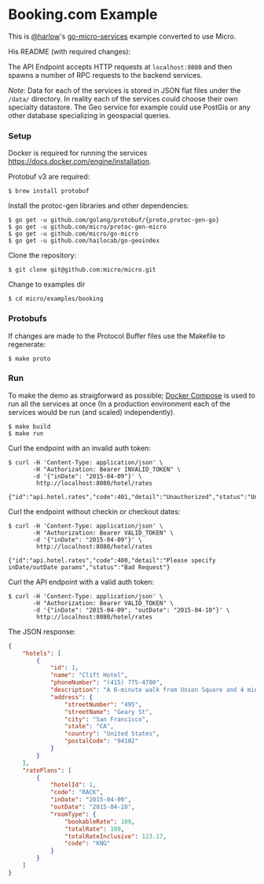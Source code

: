 # Booking.com Example

This is [@harlow](https://github.com/harlow)'s [go-micro-services](https://github.com/harlow/go-micro-services) example converted to use Micro.

His README (with required changes):

The API Endpoint accepts HTTP requests at `localhost:8080` and then spawns a number of RPC requests to the backend services.

_Note:_ Data for each of the services is stored in JSON flat files under the `/data/` directory. In reality each of the services could choose their own specialty datastore. 
The Geo service for example could use PostGis or any other database specializing in geospacial queries.

### Setup

Docker is required for running the services https://docs.docker.com/engine/installation.

Protobuf v3 are required:

    $ brew install protobuf

Install the protoc-gen libraries and other dependencies:

    $ go get -u github.com/golang/protobuf/{proto,protoc-gen-go}
    $ go get -u github.com/micro/protoc-gen-micro
    $ go get -u github.com/micro/go-micro
    $ go get -u github.com/hailocab/go-geoindex

Clone the repository:

    $ git clone git@github.com:micro/micro.git

Change to examples dir

    $ cd micro/examples/booking

### Protobufs

If changes are made to the Protocol Buffer files use the Makefile to regenerate:

    $ make proto

### Run

To make the demo as straigforward as possible; [Docker Compose](https://docs.docker.com/compose/) is used to run all the services at once (In a production environment each of the services would be run (and scaled) independently).

    $ make build
    $ make run

Curl the endpoint with an invalid auth token:

    $ curl -H 'Content-Type: application/json' \
           -H "Authorization: Bearer INVALID_TOKEN" \
           -d '{"inDate": "2015-04-09"}' \
            http://localhost:8080/hotel/rates

    {"id":"api.hotel.rates","code":401,"detail":"Unauthorized","status":"Unauthorized"}

Curl the endpoint without checkin or checkout dates:

    $ curl -H 'Content-Type: application/json' \
           -H "Authorization: Bearer VALID_TOKEN" \
           -d '{"inDate": "2015-04-09"}' \
            http://localhost:8080/hotel/rates

    {"id":"api.hotel.rates","code":400,"detail":"Please specify inDate/outDate params","status":"Bad Request"}

Curl the API endpoint with a valid auth token:

    $ curl -H 'Content-Type: application/json' \
           -H "Authorization: Bearer VALID_TOKEN" \
           -d '{"inDate": "2015-04-09", "outDate": "2015-04-10"}' \
            http://localhost:8080/hotel/rates

The JSON response:

```json
{
    "hotels": [
        {
            "id": 1,
            "name": "Clift Hotel",
            "phoneNumber": "(415) 775-4700",
            "description": "A 6-minute walk from Union Square and 4 minutes from a Muni Metro station, this luxury hotel designed by Philippe Starck features an artsy furniture collection in the lobby, including work by Salvador Dali.",
            "address": {
                "streetNumber": "495",
                "streetName": "Geary St",
                "city": "San Francisco",
                "state": "CA",
                "country": "United States",
                "postalCode": "94102"
            }
        }
    ],
    "ratePlans": [
        {
            "hotelId": 1,
            "code": "RACK",
            "inDate": "2015-04-09",
            "outDate": "2015-04-10",
            "roomType": {
                "bookableRate": 109,
                "totalRate": 109,
                "totalRateInclusive": 123.17,
                "code": "KNG"
            }
        }
    ]
}
```
